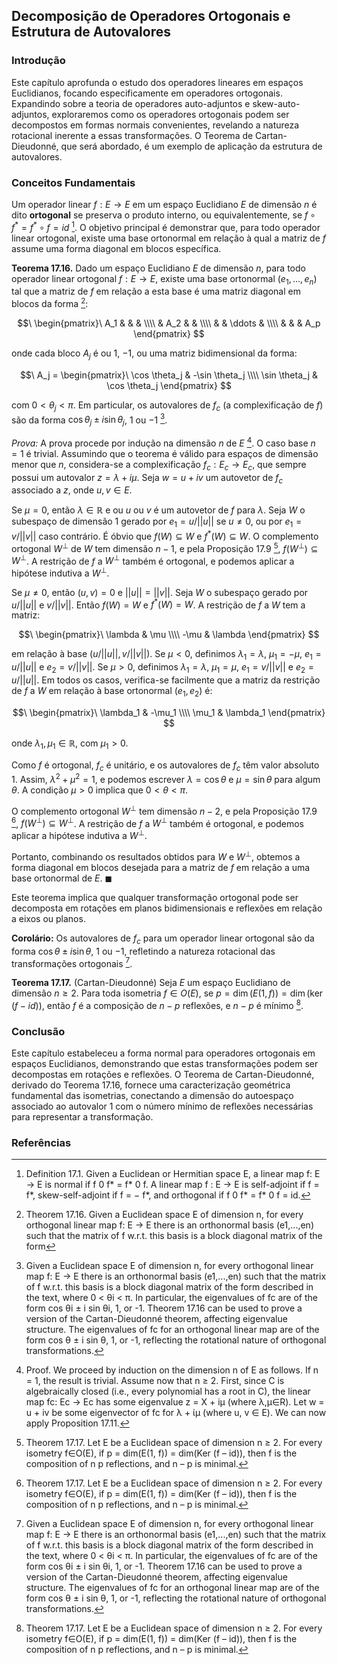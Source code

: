 ## Decomposição de Operadores Ortogonais e Estrutura de Autovalores

### Introdução
Este capítulo aprofunda o estudo dos operadores lineares em espaços Euclidianos, focando especificamente em operadores ortogonais. Expandindo sobre a teoria de operadores auto-adjuntos e skew-auto-adjuntos, exploraremos como os operadores ortogonais podem ser decompostos em formas normais convenientes, revelando a natureza rotacional inerente a essas transformações. O Teorema de Cartan-Dieudonné, que será abordado, é um exemplo de aplicação da estrutura de autovalores.

### Conceitos Fundamentais
Um operador linear $f: E \rightarrow E$ em um espaço Euclidiano $E$ de dimensão $n$ é dito **ortogonal** se preserva o produto interno, ou equivalentemente, se $f \circ f^* = f^* \circ f = id$ [^2]. O objetivo principal é demonstrar que, para todo operador linear ortogonal, existe uma base ortonormal em relação à qual a matriz de $f$ assume uma forma diagonal em blocos específica.

**Teorema 17.16.** Dado um espaço Euclidiano $E$ de dimensão $n$, para todo operador linear ortogonal $f: E \rightarrow E$, existe uma base ortonormal $(e_1, ..., e_n)$ tal que a matriz de $f$ em relação a esta base é uma matriz diagonal em blocos da forma [^15]:

$$\
\begin{pmatrix}\
A_1 & & & \\\\
& A_2 & & \\\\
& & \ddots & \\\\
& & & A_p
\end{pmatrix}
$$

onde cada bloco $A_j$ é ou $1$, $-1$, ou uma matriz bidimensional da forma:

$$\
A_j = \begin{pmatrix}\
\cos \theta_j & -\sin \theta_j \\\\
\sin \theta_j & \cos \theta_j
\end{pmatrix}
$$

com $0 < \theta_j < \pi$. Em particular, os autovalores de $f_c$ (a complexificação de $f$) são da forma $\cos \theta_j \pm i \sin \theta_j$, $1$ ou $-1$ [^1].

*Prova:* A prova procede por indução na dimensão $n$ de $E$ [^10]. O caso base $n=1$ é trivial. Assumindo que o teorema é válido para espaços de dimensão menor que $n$, considera-se a complexificação $f_c: E_c \rightarrow E_c$, que sempre possui um autovalor $z = \lambda + i\mu$. Seja $w = u + iv$ um autovetor de $f_c$ associado a $z$, onde $u, v \in E$.

Se $\mu = 0$, então $\lambda \in \mathbb{R}$ e ou $u$ ou $v$ é um autovetor de $f$ para $\lambda$. Seja $W$ o subespaço de dimensão 1 gerado por $e_1 = u/||u||$ se $u \neq 0$, ou por $e_1 = v/||v||$ caso contrário. É óbvio que $f(W) \subseteq W$ e $f^*(W) \subseteq W$. O complemento ortogonal $W^\perp$ de $W$ tem dimensão $n-1$, e pela Proposição 17.9 [^16], $f(W^\perp) \subseteq W^\perp$. A restrição de $f$ a $W^\perp$ também é ortogonal, e podemos aplicar a hipótese indutiva a $W^\perp$.

Se $\mu \neq 0$, então $(u, v) = 0$ e $||u|| = ||v||$. Seja $W$ o subespaço gerado por $u/||u||$ e $v/||v||$. Então $f(W) = W$ e $f^*(W) = W$. A restrição de $f$ a $W$ tem a matriz:

$$\
\begin{pmatrix}\
\lambda & \mu \\\\
-\mu & \lambda
\end{pmatrix}
$$

em relação à base $(u/||u||, v/||v||)$. Se $\mu < 0$, definimos $\lambda_1 = \lambda$, $\mu_1 = -\mu$, $e_1 = u/||u||$ e $e_2 = v/||v||$. Se $\mu > 0$, definimos $\lambda_1 = \lambda$, $\mu_1 = \mu$, $e_1 = v/||v||$ e $e_2 = u/||u||$. Em todos os casos, verifica-se facilmente que a matriz da restrição de $f$ a $W$ em relação à base ortonormal $(e_1, e_2)$ é:

$$\
\begin{pmatrix}\
\lambda_1 & -\mu_1 \\\\
\mu_1 & \lambda_1
\end{pmatrix}
$$

onde $\lambda_1, \mu_1 \in \mathbb{R}$, com $\mu_1 > 0$.

Como $f$ é ortogonal, $f_c$ é unitário, e os autovalores de $f_c$ têm valor absoluto 1. Assim, $\lambda^2 + \mu^2 = 1$, e podemos escrever $\lambda = \cos \theta$ e $\mu = \sin \theta$ para algum $\theta$. A condição $\mu > 0$ implica que $0 < \theta < \pi$.

O complemento ortogonal $W^\perp$ tem dimensão $n-2$, e pela Proposição 17.9 [^16], $f(W^\perp) \subseteq W^\perp$. A restrição de $f$ a $W^\perp$ também é ortogonal, e podemos aplicar a hipótese indutiva a $W^\perp$.

Portanto, combinando os resultados obtidos para $W$ e $W^\perp$, obtemos a forma diagonal em blocos desejada para a matriz de $f$ em relação a uma base ortonormal de $E$. $\blacksquare$

Este teorema implica que qualquer transformação ortogonal pode ser decomposta em rotações em planos bidimensionais e reflexões em relação a eixos ou planos.

**Corolário:** Os autovalores de $f_c$ para um operador linear ortogonal são da forma $\cos \theta \pm i \sin \theta$, $1$ ou $-1$, refletindo a natureza rotacional das transformações ortogonais [^1].

**Teorema 17.17.** (Cartan-Dieudonné) Seja $E$ um espaço Euclidiano de dimensão $n \geq 2$. Para toda isometria $f \in O(E)$, se $p = \dim(E(1, f)) = \dim(\ker(f - id))$, então $f$ é a composição de $n-p$ reflexões, e $n-p$ é mínimo [^16].

### Conclusão
Este capítulo estabeleceu a forma normal para operadores ortogonais em espaços Euclidianos, demonstrando que estas transformações podem ser decompostas em rotações e reflexões. O Teorema de Cartan-Dieudonné, derivado do Teorema 17.16, fornece uma caracterização geométrica fundamental das isometrias, conectando a dimensão do autoespaço associado ao autovalor 1 com o número mínimo de reflexões necessárias para representar a transformação.

### Referências
[^1]: Given a Euclidean space E of dimension n, for every orthogonal linear map f: E → E there is an orthonormal basis (e1,...,en) such that the matrix of f w.r.t. this basis is a block diagonal matrix of the form described in the text, where 0 < θi < π. In particular, the eigenvalues of fc are of the form cos θi ± i sin θi, 1, or -1. Theorem 17.16 can be used to prove a version of the Cartan-Dieudonné theorem, affecting eigenvalue structure. The eigenvalues of fc for an orthogonal linear map are of the form cos θ ± i sin θ, 1, or -1, reflecting the rotational nature of orthogonal transformations.
[^2]: Definition 17.1. Given a Euclidean or Hermitian space E, a linear map f: E → E is normal if f 0 f* = f* 0 f. A linear map f : E → E is self-adjoint if f = f*, skew-self-adjoint if f = − f*, and orthogonal if f 0 f* = f* 0 f = id.
[^10]: Proof. We proceed by induction on the dimension n of E as follows. If n = 1, the result is trivial. Assume now that n ≥ 2. First, since C is algebraically closed (i.e., every polynomial has a root in C), the linear map fc: Ec → Ec has some eigenvalue z = X + iμ (where λ,μ∈R). Let w = u + iv be some eigenvector of fc for λ + ίμ (where u, v ∈ E). We can now apply Proposition 17.11.
[^15]: Theorem 17.16. Given a Euclidean space E of dimension n, for every orthogonal linear map f: E → E there is an orthonormal basis (e1,...,en) such that the matrix of f w.r.t. this basis is a block diagonal matrix of the form
[^16]: Theorem 17.17. Let E be a Euclidean space of dimension n ≥ 2. For every isometry f∈O(E), if p = dim(E(1, f)) = dim(Ker (f – id)), then f is the composition of n p reflections, and n – p is minimal.
<!-- END -->
